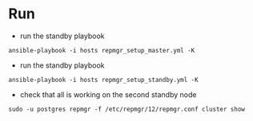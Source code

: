 # Run
* run the standby playbook
```
ansible-playbook -i hosts repmgr_setup_master.yml -K
```

* run the standby playbook
```
ansible-playbook -i hosts repmgr_setup_standby.yml -K
```
* check that all is working on the second standby node
```
sudo -u postgres repmgr -f /etc/repmgr/12/repmgr.conf cluster show
```
